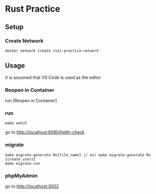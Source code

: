 # Rust Practice

## Setup
### Create Network

```
docker network create rust-practice-network
```

## Usage

It is assumed that VS Code is used as the editor

### Reopen in Container

run [Reopen in Container]

### run

```
make watch
```
go to <http://localhost:8080/helth-check>

### migrate
```
make migrate-generate M={file_name} // ex) make migrate-generate M={create_users}
make migrate-run
```

### phpMyAdmin
go to <http://localhost:3002>
